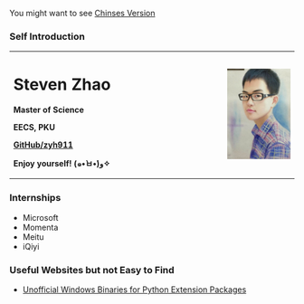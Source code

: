 ﻿You might want to see [Chinses Version](index_cn.md)

### Self Introduction

<table border="0">
  <tr>
    <td width="75%">
      <h1>Steven Zhao</h1>
      <p><b>Master of Science</b></p>
      <p><b>EECS, PKU</b></p>
      <p><b><a href="https://github.com/zyh911" target="_blank">GitHub/zyh911</a></b></p>
      <p><b>Enjoy yourself! (๑•̀ㅂ•́)و✧</b></p>
    </td>
    <td width="25%">
      <img src="portray.jpg" width="100%">
    </td>
  </tr>
</table>

### Internships

- Microsoft
- Momenta
- Meitu
- iQiyi

### Useful Websites but not Easy to Find

- [Unofficial Windows Binaries for Python Extension Packages](https://www.lfd.uci.edu/~gohlke/pythonlibs/)